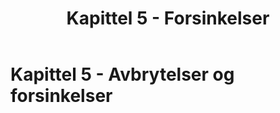 ﻿---
title: Kapittel 5 - Forsinkelser
parent: "Del 2 - seksjon 1: Spillet"
---
 
# Kapittel 5 - Avbrytelser og forsinkelser
